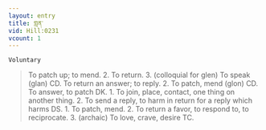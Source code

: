 ```yaml
---
layout: entry
title: གླན་
vid: Hill:0231
vcount: 1
---
```

`Voluntary` 
> To patch up; to mend\.
 2\.
 To return\.
 3\.
 (colloquial for glen) To speak (glan) CD\.
 To return an answer; to reply\.
 2\.
 To patch, mend (glon) CD\.
 To answer, to patch DK\.
 1\.
 To join, place, contact, one thing on another thing\.
 2\.
 To send a reply, to harm in return for a reply which harms DS\.
 1\.
 To patch, mend\.
 2\.
 To return a favor, to respond to, to reciprocate\.
 3\.
 (archaic) To love, crave, desire TC\.

